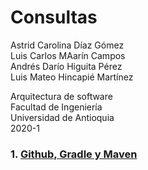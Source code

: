 # Consultas 

Astrid Carolina Díaz Gómez  
Luis Carlos MAarín Campos  
Andrés Darío Higuita Pérez  
Luis Mateo Hincapié Martínez  

Arquitectura de software  
Facultad de Ingeniería  
Universidad de Antioquia  
2020-1  

### 1. [Github, Gradle y Maven](GitHub_Gradle_Maven.pdf)
